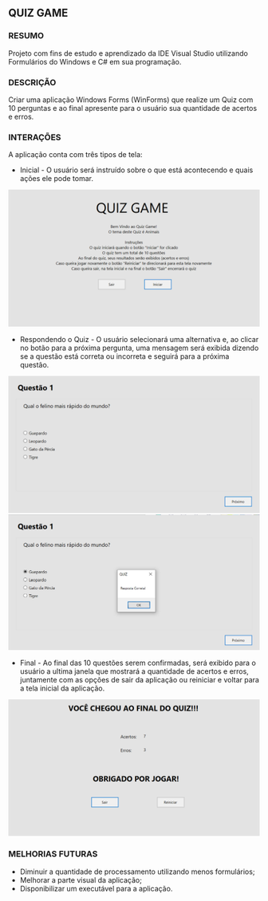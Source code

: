 ## QUIZ GAME 

### RESUMO

Projeto com fins de estudo e aprendizado da IDE Visual Studio utilizando Formulários do Windows e C# em sua programação.

### DESCRIÇÃO

Criar uma aplicação Windows Forms (WinForms) que realize um Quiz com 10 perguntas e ao final apresente para o usuário sua quantidade de acertos e erros.

### INTERAÇÕES

A aplicação conta com três tipos de tela:

- Inicial - O usuário será instruído sobre o que está acontecendo e quais ações ele pode tomar.

<img src="Images/exemplo-inicio.png" />

- Respondendo o Quiz - O usuário selecionará uma alternativa e, ao clicar no botão para a próxima pergunta, uma mensagem será exibida dizendo se a questão está correta ou incorreta e seguirá para a próxima questão.

<img src="Images/exemplo-questao.png" />

<img src="Images/exemplo-questao-mensagem.png" />

- Final - Ao final das 10 questões serem confirmadas, será exibido para o usuário a ultima janela que mostrará a quantidade de acertos e erros, juntamente com as opções de sair da aplicação ou reiniciar e voltar para a tela inicial da aplicação.

<img src="Images/exemplo-final.png" />

### MELHORIAS FUTURAS

- Diminuir a quantidade de processamento utilizando menos formulários;
- Melhorar a parte visual da aplicação;
- Disponibilizar um executável para a aplicação.
